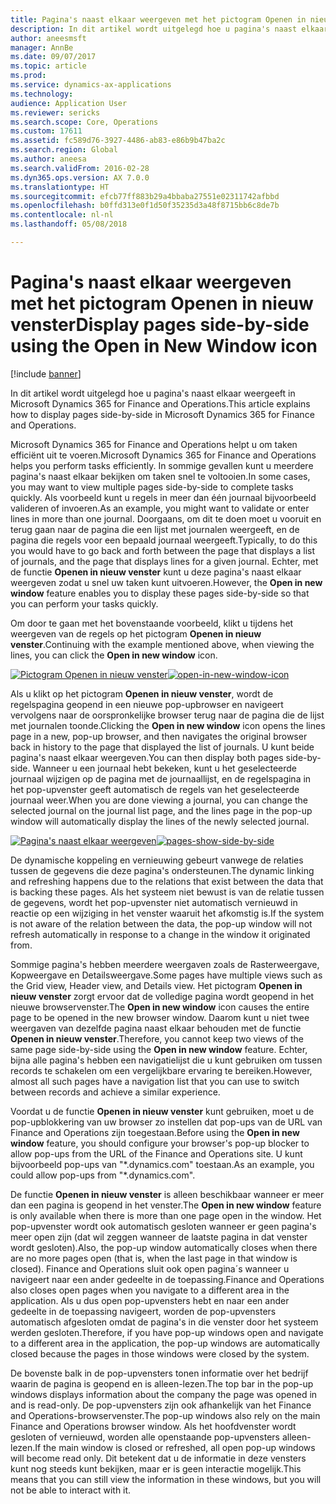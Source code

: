 ```yaml
---
title: Pagina's naast elkaar weergeven met het pictogram Openen in nieuw venster
description: In dit artikel wordt uitgelegd hoe u pagina's naast elkaar weergeeft in Microsoft Dynamics 365 for Finance and Operations.
author: aneesmsft
manager: AnnBe
ms.date: 09/07/2017
ms.topic: article
ms.prod: 
ms.service: dynamics-ax-applications
ms.technology: 
audience: Application User
ms.reviewer: sericks
ms.search.scope: Core, Operations
ms.custom: 17611
ms.assetid: fc589d76-3927-4486-ab83-e86b9b47ba2c
ms.search.region: Global
ms.author: aneesa
ms.search.validFrom: 2016-02-28
ms.dyn365.ops.version: AX 7.0.0
ms.translationtype: HT
ms.sourcegitcommit: efcb77ff883b29a4bbaba27551e02311742afbbd
ms.openlocfilehash: b0ffd313e0f1d50f35235d3a48f8715bb6c8de7b
ms.contentlocale: nl-nl
ms.lasthandoff: 05/08/2018

---
```


# <a name="display-pages-side-by-side-using-the-open-in-new-window-icon"></a><span data-ttu-id="0ff09-103">Pagina's naast elkaar weergeven met het pictogram Openen in nieuw venster</span><span class="sxs-lookup"><span data-stu-id="0ff09-103">Display pages side-by-side using the Open in New Window icon</span></span>

[!include [banner](../includes/banner.md)]

<span data-ttu-id="0ff09-104">In dit artikel wordt uitgelegd hoe u pagina's naast elkaar weergeeft in Microsoft Dynamics 365 for Finance and Operations.</span><span class="sxs-lookup"><span data-stu-id="0ff09-104">This article explains how to display pages side-by-side in Microsoft Dynamics 365 for Finance and Operations.</span></span>

<span data-ttu-id="0ff09-105">Microsoft Dynamics 365 for Finance and Operations helpt u om taken efficiënt uit te voeren.</span><span class="sxs-lookup"><span data-stu-id="0ff09-105">Microsoft Dynamics 365 for Finance and Operations helps you perform tasks efficiently.</span></span> <span data-ttu-id="0ff09-106">In sommige gevallen kunt u meerdere pagina's naast elkaar bekijken om taken snel te voltooien.</span><span class="sxs-lookup"><span data-stu-id="0ff09-106">In some cases, you may want to view multiple pages side-by-side to complete tasks quickly.</span></span> <span data-ttu-id="0ff09-107">Als voorbeeld kunt u regels in meer dan één journaal bijvoorbeeld valideren of invoeren.</span><span class="sxs-lookup"><span data-stu-id="0ff09-107">As an example, you might want to validate or enter lines in more than one journal.</span></span> <span data-ttu-id="0ff09-108">Doorgaans, om dit te doen moet u vooruit en terug gaan naar de pagina die een lijst met journalen weergeeft, en de pagina die regels voor een bepaald journaal weergeeft.</span><span class="sxs-lookup"><span data-stu-id="0ff09-108">Typically, to do this you would have to go back and forth between the page that displays a list of journals, and the page that displays lines for a given journal.</span></span> <span data-ttu-id="0ff09-109">Echter, met de functie **Openen in nieuw venster** kunt u deze pagina's naast elkaar weergeven zodat u snel uw taken kunt uitvoeren.</span><span class="sxs-lookup"><span data-stu-id="0ff09-109">However, the **Open in new window** feature enables you to display these pages side-by-side so that you can perform your tasks quickly.</span></span> 

<span data-ttu-id="0ff09-110">Om door te gaan met het bovenstaande voorbeeld, klikt u tijdens het weergeven van de regels op het pictogram **Openen in nieuw venster**.</span><span class="sxs-lookup"><span data-stu-id="0ff09-110">Continuing with the example mentioned above, when viewing the lines, you can click the **Open in new window** icon.</span></span> 

<span data-ttu-id="0ff09-111">[![Pictogram Openen in nieuw venster](./media/open-in-new-window-icon.png)](./media/open-in-new-window-icon.png)</span><span class="sxs-lookup"><span data-stu-id="0ff09-111">[![open-in-new-window-icon](./media/open-in-new-window-icon.png)](./media/open-in-new-window-icon.png)</span></span> 

<span data-ttu-id="0ff09-112">Als u klikt op het pictogram **Openen in nieuw venster**, wordt de regelspagina geopend in een nieuwe pop-upbrowser en navigeert vervolgens naar de oorspronkelijke browser terug naar de pagina die de lijst met journalen toonde.</span><span class="sxs-lookup"><span data-stu-id="0ff09-112">Clicking the **Open in new window** icon opens the lines page in a new, pop-up browser, and then navigates the original browser back in history to the page that displayed the list of journals.</span></span> <span data-ttu-id="0ff09-113">U kunt beide pagina's naast elkaar weergeven.</span><span class="sxs-lookup"><span data-stu-id="0ff09-113">You can then display both pages side-by-side.</span></span> <span data-ttu-id="0ff09-114">Wanneer u een journaal hebt bekeken, kunt u het geselecteerde journaal wijzigen op de pagina met de journaallijst, en de regelspagina in het pop-upvenster geeft automatisch de regels van het geselecteerde journaal weer.</span><span class="sxs-lookup"><span data-stu-id="0ff09-114">When you are done viewing a journal, you can change the selected journal on the journal list page, and the lines page in the pop-up window will automatically display the lines of the newly selected journal.</span></span> 

<span data-ttu-id="0ff09-115">[![Pagina's naast elkaar weergeven](./media/pages-show-side-by-side.png)](./media/pages-show-side-by-side.png)</span><span class="sxs-lookup"><span data-stu-id="0ff09-115">[![pages-show-side-by-side](./media/pages-show-side-by-side.png)](./media/pages-show-side-by-side.png)</span></span> 

<span data-ttu-id="0ff09-116">De dynamische koppeling en vernieuwing gebeurt vanwege de relaties tussen de gegevens die deze pagina's ondersteunen.</span><span class="sxs-lookup"><span data-stu-id="0ff09-116">The dynamic linking and refreshing happens due to the relations that exist between the data that is backing these pages.</span></span> <span data-ttu-id="0ff09-117">Als het systeem niet bewust is van de relatie tussen de gegevens, wordt het pop-upvenster niet automatisch vernieuwd in reactie op een wijziging in het venster waaruit het afkomstig is.</span><span class="sxs-lookup"><span data-stu-id="0ff09-117">If the system is not aware of the relation between the data, the pop-up window will not refresh automatically in response to a change in the window it originated from.</span></span> 

<span data-ttu-id="0ff09-118">Sommige pagina's hebben meerdere weergaven zoals de Rasterweergave, Kopweergave en Detailsweergave.</span><span class="sxs-lookup"><span data-stu-id="0ff09-118">Some pages have multiple views such as the Grid view, Header view, and Details view.</span></span> <span data-ttu-id="0ff09-119">Het pictogram **Openen in nieuw venster** zorgt ervoor dat de volledige pagina wordt geopend in het nieuwe browservenster.</span><span class="sxs-lookup"><span data-stu-id="0ff09-119">The **Open in new window** icon causes the entire page to be opened in the new browser window.</span></span> <span data-ttu-id="0ff09-120">Daarom kunt u niet twee weergaven van dezelfde pagina naast elkaar behouden met de functie **Openen in nieuw venster**.</span><span class="sxs-lookup"><span data-stu-id="0ff09-120">Therefore, you cannot keep two views of the same page side-by-side using the **Open in new window** feature.</span></span> <span data-ttu-id="0ff09-121">Echter, bijna alle pagina's hebben een navigatielijst die u kunt gebruiken om tussen records te schakelen om een vergelijkbare ervaring te bereiken.</span><span class="sxs-lookup"><span data-stu-id="0ff09-121">However, almost all such pages have a navigation list that you can use to switch between records and achieve a similar experience.</span></span> 

<span data-ttu-id="0ff09-122">Voordat u de functie **Openen in nieuw venster** kunt gebruiken, moet u de pop-upblokkering van uw browser zo instellen dat pop-ups van de URL van Finance and Operations zijn toegestaan.</span><span class="sxs-lookup"><span data-stu-id="0ff09-122">Before using the **Open in new window** feature, you should configure your browser's pop-up blocker to allow pop-ups from the URL of the Finance and Operations site.</span></span> <span data-ttu-id="0ff09-123">U kunt bijvoorbeeld pop-ups van "\*.dynamics.com" toestaan.</span><span class="sxs-lookup"><span data-stu-id="0ff09-123">As an example, you could allow pop-ups from "\*.dynamics.com".</span></span> 

<span data-ttu-id="0ff09-124">De functie **Openen in nieuw venster** is alleen beschikbaar wanneer er meer dan een pagina is geopend in het venster.</span><span class="sxs-lookup"><span data-stu-id="0ff09-124">The **Open in new window** feature is only available when there is more than one page open in the window.</span></span> <span data-ttu-id="0ff09-125">Het pop-upvenster wordt ook automatisch gesloten wanneer er geen pagina's meer open zijn (dat wil zeggen wanneer de laatste pagina in dat venster wordt gesloten).</span><span class="sxs-lookup"><span data-stu-id="0ff09-125">Also, the pop-up window automatically closes when there are no more pages open (that is, when the last page in that window is closed).</span></span> <span data-ttu-id="0ff09-126">Finance and Operations sluit ook open pagina´s wanneer u navigeert naar een ander gedeelte in de toepassing.</span><span class="sxs-lookup"><span data-stu-id="0ff09-126">Finance and Operations also closes open pages when you navigate to a different area in the application.</span></span> <span data-ttu-id="0ff09-127">Als u dus open pop-upvensters hebt en naar een ander gedeelte in de toepassing navigeert, worden de pop-upvensters automatisch afgesloten omdat de pagina's in die venster door het systeem werden gesloten.</span><span class="sxs-lookup"><span data-stu-id="0ff09-127">Therefore, if you have pop-up windows open and navigate to a different area in the application, the pop-up windows are automatically closed because the pages in those windows were closed by the system.</span></span> 

<span data-ttu-id="0ff09-128">De bovenste balk in de pop-upvensters tonen informatie over het bedrijf waarin de pagina is geopend en is alleen-lezen.</span><span class="sxs-lookup"><span data-stu-id="0ff09-128">The top bar in the pop-up windows displays information about the company the page was opened in and is read-only.</span></span> <span data-ttu-id="0ff09-129">De pop-upvensters zijn ook afhankelijk van het Finance and Operations-browservenster.</span><span class="sxs-lookup"><span data-stu-id="0ff09-129">The pop-up windows also rely on the main Finance and Operations browser window.</span></span> <span data-ttu-id="0ff09-130">Als het hoofdvenster wordt gesloten of vernieuwd, worden alle openstaande pop-upvensters alleen-lezen.</span><span class="sxs-lookup"><span data-stu-id="0ff09-130">If the main window is closed or refreshed, all open pop-up windows will become read only.</span></span> <span data-ttu-id="0ff09-131">Dit betekent dat u de informatie in deze vensters kunt nog steeds kunt bekijken, maar er is geen interactie mogelijk.</span><span class="sxs-lookup"><span data-stu-id="0ff09-131">This means that you can still view the information in these windows, but you will not be able to interact with it.</span></span>




